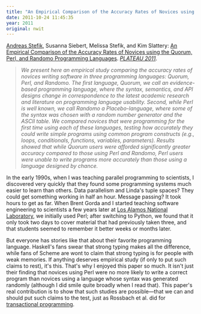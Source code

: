 ```yaml
---
title: "An Empirical Comparison of the Accuracy Rates of Novices using the Quorum, Perl, and Randomo Programming Languages"
date: 2011-10-24 11:45:35
year: 2011
original: nwit
---
```

<p><a href="http://www.cs.siue.edu/~astefik/index.php">Andreas Stefik</a>, Susanna Siebert, Melissa Stefik, and Kim Slattery: <a href="http://ecs.victoria.ac.nz/twiki/pub/Events/PLATEAU/Program/plateau2011-stefik.pdf">An Empirical Comparison of the Accuracy Rates of Novices using the Quorum, Perl, and Randomo Programming Languages</a>. <em><a href="http://ecs.victoria.ac.nz/Events/PLATEAU/WebHome#Evaluation_and_Usability_of_Prog">PLATEAU 2011</a></em>.</p>
<blockquote><em>We present here an empirical study comparing the accuracy rates of novices writing software in three programming languages: Quorum, Perl, and Randomo. The first language, Quorum, we call an evidence-based programming language, where the syntax, semantics, and API designs change in correspondence to the latest academic research and literature on programming language usability. Second, while Perl is well known, we call Randomo a Placebo-language, where some of the syntax was chosen with a random number generator and the ASCII table. We compared novices that were programming for the first time using each of these languages, testing how accurately they could write simple programs using common program constructs (e.g., loops, conditionals, functions, variables, parameters). Results showed that while Quorum users were afforded significantly greater accuracy compared to those using Perl and Randomo, Perl users were unable to write programs more accurately than those using a language designed by chance.</em></blockquote>
<p>In the early 1990s, when I was teaching parallel programming to scientists, I discovered very quickly that they found some programming systems much easier to learn than others. Data parallelism and Linda's tuple spaces? They could get something working in half an hour. Message passing? It took hours to get as far. When Brent Gorda and I started teaching software engineering to scientists a few years later at <a href="http://lanl.gov">Los Alamos National Laboratory</a>, we initially used Perl; after switching to Python, we found that it only took two days to cover material that had previously taken three, and that students seemed to remember it better weeks or months later.</p>
<p>But everyone has stories like that about their favorite programming language. Haskell's fans swear that strong typing makes all the difference, while fans of Scheme are wont to claim that strong typing is for people with weak memories. If anything deserves empirical study (if only to put such claims to rest), it's this. That's why I enjoyed this paper so much. It isn't just their finding that novices using Perl were no more likely to write a correct program than novices using a language whose syntax was generated randomly (although I did smile quite broadly when I read that). This paper's real contribution is to show that such studies are possible&mdash;that we can and should put such claims to the test, just as Rossbach et al. did for <a href="http://www.neverworkintheory.org/?p=122">transactional programming</a>.</p>

